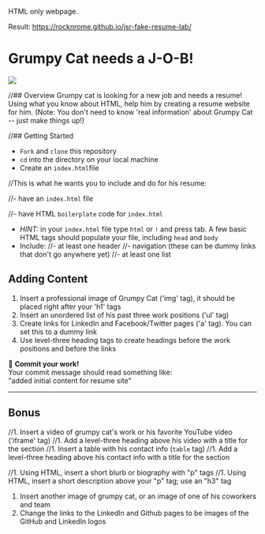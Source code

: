 HTML only webpage.

Result: https://rocknrome.github.io/jsr-fake-resume-lab/

# Grumpy Cat needs a J-O-B!

![](https://imgur.com/gpMfn6n.png)

//## Overview
Grumpy cat is looking for a new job and needs a resume! Using what you know about HTML, help him by creating a resume website for him. (Note: You don't need to know 'real information' about Grumpy Cat -- just make things up!)

//## Getting Started
- `Fork` and `clone` this repository
- `cd` into the directory on your local machine
- Create an `index.html`file 


//This is what he wants you to include and do for his resume:

//- have an `index.html` file

//- have HTML `boilerplate` code for `index.html`
  - _HINT:_ in your `index.html` file type `html` or `!` and press tab. A few basic HTML tags should populate your file, including `head` and `body`
- Include:
  //- at least one header
  //- navigation (these can be dummy links that don't go anywhere yet)
  //- at least one list




## Adding Content
1. Insert a professional image of Grumpy Cat ('img' tag), it should be placed right after your 'h1' tags
1. Insert an unordered list of his past three work positions ('ul' tag)
1. Create links for LinkedIn and Facebook/Twitter pages ('a' tag). You can set this to a dummy link
1. Use level-three heading tags to create headings before the work positions and before the links

:red_circle: **Commit your work!** <br>
Your commit message should read something like: <br>
"added initial content for resume site"



---

## Bonus

//1. Insert a video of grumpy cat's work or his favorite YouTube video ('iframe' tag)
//1. Add a level-three heading above his video with a title for the section
//1. Insert a table with his contact info (`table` tag)
//1. Add a level-three heading above his contact info with a title for the section


//1. Using HTML, insert a short blurb or biography with "p" tags
//1. Using HTML, insert a short description above your "p" tag; use an "h3" tag


1. Insert another image of grumpy cat, or an image of one of his coworkers and team
1. Change the links to the LinkedIn and Github pages to be images of the GitHub and LinkedIn logos
